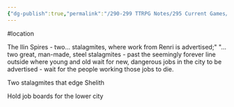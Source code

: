 ```yaml
---
{"dg-publish":true,"permalink":"/290-299 TTRPG Notes/295 Current Games/11 Weeping City/Wiki/Location/Illien Spires/"}
---
```



#location 

The Ilin Spires - two... stalagmites, where work from Renri is advertised;" "... two great, man-made, steel stalagmites - past the seemingly forever line outside where young and old wait for new, dangerous jobs in the city to be advertised - wait for the people working those jobs to die.

Two stalagmites that edge Shelith

Hold job boards for the lower city
